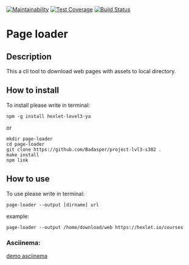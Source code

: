 [![Maintainability](https://api.codeclimate.com/v1/badges/f6fb10f6bae38abdc756/maintainability)](https://codeclimate.com/github/Badasper/project-lvl3-s382/maintainability) [![Test Coverage](https://api.codeclimate.com/v1/badges/f6fb10f6bae38abdc756/test_coverage)](https://codeclimate.com/github/Badasper/project-lvl3-s382/test_coverage) [![Build Status](https://travis-ci.com/Badasper/project-lvl3-s382.svg?branch=master)](https://travis-ci.com/Badasper/project-lvl3-s382)
# Page loader

## Description
This a cli tool to download web pages with assets to local directory.

## How to install
To install please write in terminal:
```
npm -g install hexlet-level3-ya
```
or 
```
mkdir page-loader
cd page-loader
git clone https://github.com/Badasper/project-lvl3-s382 .
make install
npm link
```

## How to use
To use please write in terminal:
```
page-loader --output [dirname] url
```
example:
```
page-loader --output /home/download/web https://hexlet.io/courses
```

### Asciinema:
[demo asciinema](https://asciinema.org/a/Xsj2vwzz9wI3b3NMfTlMXOGtf
)